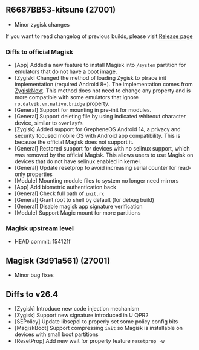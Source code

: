 ## R6687BB53-kitsune (27001)

- Minor zygisk changes

If you want to read changelog of previous builds, please visit [Release page](https://github.com/HuskyDG/magisk-files/releases)

### Diffs to official Magisk

- [App] Added a new feature to install Magisk into `/system` partition for emulators that do not have a boot image.
- [Zygisk] Changed the method of loading Zygisk to ptrace init implementation (required Android 8+). The implementation comes from [ZygiskNext](https://github.com/Dr-TSNG/ZygiskNext). This method does not need to change any property and is more compatible with some emulators that ignore `ro.dalvik.vm.native.bridge` property.
- [General] Support for mounting in pre-init for modules.
- [General] Support deleting file by using indicated whiteout character device, similar to `overlayfs`
- [Zygisk] Added support for GrepheneOS Android 14, a privacy and security focused mobile OS with Android app compatibility. This is because the official Magisk does not support it.
- [General] Restored support for devices with no selinux support, which was removed by the official Magisk. This allows users to use Magisk on devices that do not have selinux enabled in kernel.
- [General] Update resetprop to avoid increasing serial counter for read-only properties
- [Module] Mounting module files to system no longer need mirrors
- [App] Add biometric authentication back
- [General] Check full path of `init.rc`
- [General] Grant root to shell by default (for debug build)
- [General] Disable magisk app signature verification
- [Module] Support Magic mount for more partitions

### Magisk upstream level

- HEAD commit: 154121f

## Magisk (3d91a561) (27001)

- Minor bug fixes

## Diffs to v26.4

- [Zygisk] Introduce new code injection mechanism
- [Zygisk] Support new signature introduced in U QPR2
- [SEPolicy] Update libsepol to properly set some policy config bits
- [MagiskBoot] Support compressing `init` so Magisk is installable on devices with small boot partitions
- [ResetProp] Add new wait for property feature `resetprop -w`
